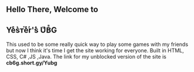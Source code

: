 Hello There, Welcome to 
-----------------------------------------------------------------------------------------
Yeͤs͛ᴛⷮeͤrͬ'́s͛ UͧВⷡG
-----------------------------------------------------------------------------------------
This used to be some really quick way to play some games with my friends but now I think it's time I get the site working for everyone.
Built in HTML, CSS, C# ,JS ,Java.
The link for my unblocked version of the site is
<b>cb6g.short.gy/Yubg</b> 
